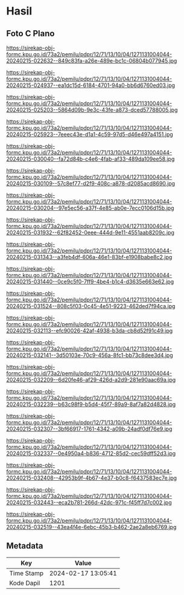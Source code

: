 # Hasil

## Foto C Plano

https://sirekap-obj-formc.kpu.go.id/73a2/pemilu/pdpr/12/71/13/10/04/1271131004044-20240215-022632--849c83fa-a26e-489e-bc1c-06804b077945.jpg

https://sirekap-obj-formc.kpu.go.id/73a2/pemilu/pdpr/12/71/13/10/04/1271131004044-20240215-024937--ea1dc15d-6184-4701-94a0-bb6d6760ed03.jpg

https://sirekap-obj-formc.kpu.go.id/73a2/pemilu/pdpr/12/71/13/10/04/1271131004044-20240215-025203--5864d09b-9e3c-43fe-a873-dced57788005.jpg

https://sirekap-obj-formc.kpu.go.id/73a2/pemilu/pdpr/12/71/13/10/04/1271131004044-20240215-025923--7eeec43e-d1a1-4c59-97d5-d46e497a4151.jpg

https://sirekap-obj-formc.kpu.go.id/73a2/pemilu/pdpr/12/71/13/10/04/1271131004044-20240215-030040--fa72d84b-c4e6-4fab-af33-489da109ee58.jpg

https://sirekap-obj-formc.kpu.go.id/73a2/pemilu/pdpr/12/71/13/10/04/1271131004044-20240215-030109--57c8ef77-d2f9-408c-a878-d2085acd8690.jpg

https://sirekap-obj-formc.kpu.go.id/73a2/pemilu/pdpr/12/71/13/10/04/1271131004044-20240215-030204--97e5ec56-a37f-4e85-ab0e-7ecc0106d15b.jpg

https://sirekap-obj-formc.kpu.go.id/73a2/pemilu/pdpr/12/71/13/10/04/1271131004044-20240215-031932--62f82452-0eee-444d-9e11-4551aab8209c.jpg

https://sirekap-obj-formc.kpu.go.id/73a2/pemilu/pdpr/12/71/13/10/04/1271131004044-20240215-031343--a3feb4df-606a-46e1-83bf-e1908babe8c2.jpg

https://sirekap-obj-formc.kpu.go.id/73a2/pemilu/pdpr/12/71/13/10/04/1271131004044-20240215-031440--0ce9c5f0-7ff9-4be4-b1c4-d3635e663e62.jpg

https://sirekap-obj-formc.kpu.go.id/73a2/pemilu/pdpr/12/71/13/10/04/1271131004044-20240215-031524--808c5f03-0c45-4e51-9223-462ded7f94ca.jpg

https://sirekap-obj-formc.kpu.go.id/73a2/pemilu/pdpr/12/71/13/10/04/1271131004044-20240215-032113--efc90026-42af-4938-b3da-cb8d52f91c49.jpg

https://sirekap-obj-formc.kpu.go.id/73a2/pemilu/pdpr/12/71/13/10/04/1271131004044-20240215-032141--3d50103e-70c9-456a-8fc1-bb73c8dee3d4.jpg

https://sirekap-obj-formc.kpu.go.id/73a2/pemilu/pdpr/12/71/13/10/04/1271131004044-20240215-032209--6d20fe46-af29-426d-a2d9-281e90aac69a.jpg

https://sirekap-obj-formc.kpu.go.id/73a2/pemilu/pdpr/12/71/13/10/04/1271131004044-20240215-032239--b63c98f9-b5d4-45f7-89a9-8af7a82d4828.jpg

https://sirekap-obj-formc.kpu.go.id/73a2/pemilu/pdpr/12/71/13/10/04/1271131004044-20240215-032307--3bf66917-1761-4342-a09b-24adf0df76e9.jpg

https://sirekap-obj-formc.kpu.go.id/73a2/pemilu/pdpr/12/71/13/10/04/1271131004044-20240215-032337--0e4950a4-b836-4712-85d2-cec59dff52d3.jpg

https://sirekap-obj-formc.kpu.go.id/73a2/pemilu/pdpr/12/71/13/10/04/1271131004044-20240215-032408--42953b9f-4b67-4e37-b0c8-f6437583ec7e.jpg

https://sirekap-obj-formc.kpu.go.id/73a2/pemilu/pdpr/12/71/13/10/04/1271131004044-20240215-032443--eca2b781-266d-42dc-971c-f45ff7d7c002.jpg

https://sirekap-obj-formc.kpu.go.id/73a2/pemilu/pdpr/12/71/13/10/04/1271131004044-20240215-032519--43ea4f4e-6ebc-45b3-b462-2ae2a8eb6769.jpg


## Metadata

| Key        | Value               |
| ---------- | ------------------- |
| Time Stamp | 2024-02-17 13:05:41 |
| Kode Dapil | 1201                |



